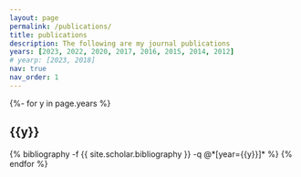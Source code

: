 ```yaml
---
layout: page
permalink: /publications/
title: publications
description: The following are my journal publications
years: [2023, 2022, 2020, 2017, 2016, 2015, 2014, 2012]
# yearp: [2023, 2018]
nav: true
nav_order: 1
---
```

<!-- _pages/publications.md -->
<div class="publications">

{%- for y in page.years %}
  <h2 class="year">{{y}}</h2>
  {% bibliography -f {{ site.scholar.bibliography }} -q @*[year={{y}}]* %}
{% endfor %}

</div>

